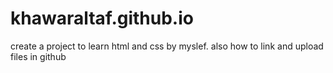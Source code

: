# khawaraltaf.github.io
create a project to learn html and css by myslef.
also how to link and upload files in github
